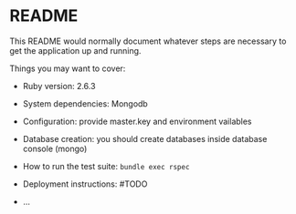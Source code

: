# README

This README would normally document whatever steps are necessary to get the
application up and running.

Things you may want to cover:

* Ruby version: 2.6.3

* System dependencies: Mongodb

* Configuration: provide master.key and environment vailables

* Database creation: you should create databases inside database console (mongo)

* How to run the test suite: `bundle exec rspec`

* Deployment instructions: #TODO

* ...
